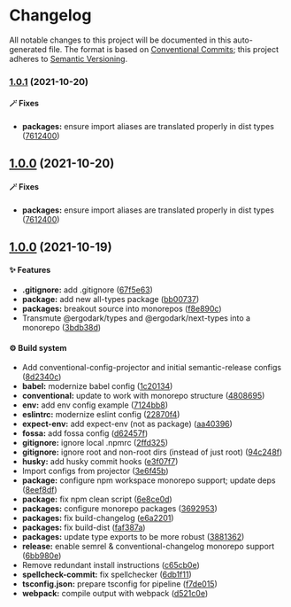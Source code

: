 # Changelog

All notable changes to this project will be documented in this auto-generated
file. The format is based on [Conventional Commits][30]; this project adheres to
[Semantic Versioning][31].

### [1.0.1][32] (2021-10-20)

#### 🪄 Fixes

- **packages:** ensure import aliases are translated properly in dist types
  ([7612400][2])

## [1.0.0][1] (2021-10-20)

#### 🪄 Fixes

- **packages:** ensure import aliases are translated properly in dist types
  ([7612400][2])

## [1.0.0][3] (2021-10-19)

#### ✨ Features

- **.gitignore:** add .gitignore ([67f5e63][4])
- **package:** add new all-types package ([bb00737][5])
- **packages:** breakout source into monorepos ([f8e890c][6])
- Transmute @ergodark/types and @ergodark/next-types into a monorepo
  ([3bdb38d][7])

#### ⚙️ Build system

- Add conventional-config-projector and initial semantic-release configs
  ([8d2340c][8])
- **babel:** modernize babel config ([1c20134][9])
- **conventional:** update to work with monorepo structure ([4808695][10])
- **env:** add env config example ([7124bb8][11])
- **eslintrc:** modernize eslint config ([22870f4][12])
- **expect-env:** add expect-env (not as package) ([aa40396][13])
- **fossa:** add fossa config ([d62457f][14])
- **gitignore:** ignore local .npmrc ([2ffd325][15])
- **gitignore:** ignore root and non-root dirs (instead of just root)
  ([94c248f][16])
- **husky:** add husky commit hooks ([e3f07f7][17])
- Import configs from projector ([3e6f45b][18])
- **package:** configure npm workspace monorepo support; update deps
  ([8eef8df][19])
- **package:** fix npm clean script ([6e8ce0d][20])
- **packages:** configure monorepo packages ([3692953][21])
- **packages:** fix build-changelog ([e6a2201][22])
- **packages:** fix build-dist ([faf387a][23])
- **packages:** update type exports to be more robust ([3881362][24])
- **release:** enable semrel & conventional-changelog monorepo support
  ([6bb980e][25])
- Remove redundant install instructions ([c65cb0e][26])
- **spellcheck-commit:** fix spellchecker ([6db1f11][27])
- **tsconfig.json:** prepare tsconfig for pipeline ([f7de015][28])
- **webpack:** compile output with webpack ([d521c0e][29])

[1]:
  https://github.com/Xunnamius/typescript-utils/compare/jest-types@1.0.0...jest-types@1.0.0
[2]:
  https://github.com/Xunnamius/typescript-utils/commit/76124005a0af5a2af18d462353485c2a7a8d5bfd
[3]:
  https://github.com/Xunnamius/typescript-utils/compare/67f5e63863018babf847f4bbf21960b91eb1e7b8...jest-types@1.0.0
[4]:
  https://github.com/Xunnamius/typescript-utils/commit/67f5e63863018babf847f4bbf21960b91eb1e7b8
[5]:
  https://github.com/Xunnamius/typescript-utils/commit/bb00737a6b11e041836bb85f30ceadd8196cc1b6
[6]:
  https://github.com/Xunnamius/typescript-utils/commit/f8e890cb7b60726f9fb416653cb81a43dfb98e54
[7]:
  https://github.com/Xunnamius/typescript-utils/commit/3bdb38d8bd7979b8b9dbb8f2639aa1349468d660
[8]:
  https://github.com/Xunnamius/typescript-utils/commit/8d2340c4bc9af4282fe7e78679ad296bedd15f65
[9]:
  https://github.com/Xunnamius/typescript-utils/commit/1c201343df5d01a95cae187b0c3b496c7678adf3
[10]:
  https://github.com/Xunnamius/typescript-utils/commit/48086952bb3570b03812e3eb8f607a3ca27d4229
[11]:
  https://github.com/Xunnamius/typescript-utils/commit/7124bb819c6f6aeac861ff88c054edd470f04c45
[12]:
  https://github.com/Xunnamius/typescript-utils/commit/22870f4c65ffd8eafeaacf201912951dc62abec0
[13]:
  https://github.com/Xunnamius/typescript-utils/commit/aa40396f4cda8ec6b983e2bf423fef95b0660cd5
[14]:
  https://github.com/Xunnamius/typescript-utils/commit/d62457f26654d6e275b3415675c535c4d014e13e
[15]:
  https://github.com/Xunnamius/typescript-utils/commit/2ffd325268043b775e67bb2e0a561c44d1e45e24
[16]:
  https://github.com/Xunnamius/typescript-utils/commit/94c248f245f753b98c44e5f72955735aa958b81c
[17]:
  https://github.com/Xunnamius/typescript-utils/commit/e3f07f73f7a39cc7d897a7507c793620afe6c006
[18]:
  https://github.com/Xunnamius/typescript-utils/commit/3e6f45b73b6af25af008c542bbb0bdc2a544d186
[19]:
  https://github.com/Xunnamius/typescript-utils/commit/8eef8df98bb7539d105b91b6d254b78f56ca6f86
[20]:
  https://github.com/Xunnamius/typescript-utils/commit/6e8ce0d0a945a5ff4c65c9400df387b51197af11
[21]:
  https://github.com/Xunnamius/typescript-utils/commit/3692953ca8156babf7b1e7584e042bc09820bce6
[22]:
  https://github.com/Xunnamius/typescript-utils/commit/e6a2201cea079bf34e9c2ef8d7fed216ea7911ca
[23]:
  https://github.com/Xunnamius/typescript-utils/commit/faf387a2da48fb51e02cd76017aa745198000efd
[24]:
  https://github.com/Xunnamius/typescript-utils/commit/38813620d45258fcbc9e774031bfe9ed0510eef8
[25]:
  https://github.com/Xunnamius/typescript-utils/commit/6bb980e31f1a73ff3261e67c4337c5ca9572cb85
[26]:
  https://github.com/Xunnamius/typescript-utils/commit/c65cb0e7604b52f7484ed3399a37dbac3a9b2e8f
[27]:
  https://github.com/Xunnamius/typescript-utils/commit/6db1f11391d869949f480d367d3312eddc3c5eb7
[28]:
  https://github.com/Xunnamius/typescript-utils/commit/f7de015b99cd4c0156f3187e53b9eb06a5985721
[29]:
  https://github.com/Xunnamius/typescript-utils/commit/d521c0ee45d86580f95528f987c8e92077b64e8f
[30]: https://conventionalcommits.org
[31]: https://semver.org
[32]:
  https://github.com/Xunnamius/typescript-utils/compare/jest-types@1.0.0...jest-types@1.0.1
